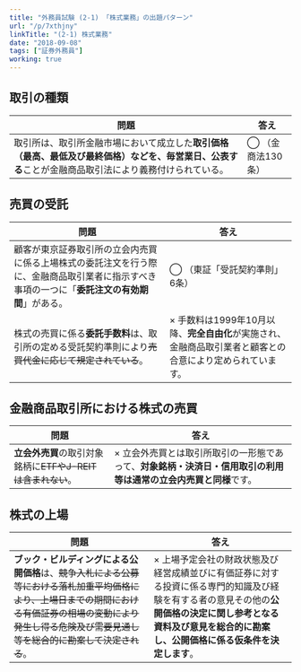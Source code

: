 ```yaml
---
title: "外務員試験 (2-1) 「株式業務」の出題パターン"
url: "/p/7xthjny"
linkTitle: "(2-1) 株式業務"
date: "2018-09-08"
tags: ["証券外務員"]
working: true
---
```


取引の種類
----

| 問題 | 答え |
| ---- | ---- |
| 取引所は、取引所金融市場において成立した**取引価格（最高、最低及び最終価格）などを、毎営業日、公表する**ことが金融商品取引法により義務付けられている。 | ◯ （金商法130条） |


売買の受託
----

| 問題 | 答え |
| ---- | ---- |
| 顧客が東京証券取引所の立会内売買に係る上場株式の委託注文を行う際に、金融商品取引業者に指示すべき事項の一つに「**委託注文の有効期間**」がある。 | ◯ （東証「受託契約準則」6条） |
| 株式の売買に係る**委託手数料**は、取引所の定める受託契約準則により<s>売買代金に応じて規定されている</s>。 | × 手数料は1999年10月以降、**完全自由化**が実施され、金融商品取引業者と顧客との合意により定められています。 |


金融商品取引所における株式の売買
----

| 問題 | 答え |
| ---- | ---- |
| **立会外売買**の取引対象銘柄に<s>ETFやJ-REITは含まれない</s>。 | × 立会外売買とは取引所取引の一形態であって、**対象銘柄・決済日・信用取引の利用等は通常の立会内売買と同様**です。 |


株式の上場
----

| 問題 | 答え |
| ---- | ---- |
| **ブック・ビルディングによる公開価格**は、<s>競争入札による公募等における落札加重平均価格により、上場日までの期間における有価証券の相場の変動により発生し得る危険及び需要見通し等を総合的に勘案して決定される</s>。 | × 上場予定会社の財政状態及び経営成績並びに有価証券に対する投資に係る専門的知識及び経験を有する者の意見その他の**公開価格の決定に関し参考となる資料及び意見を総合的に勘案し、公開価格に係る仮条件を決定します**。 |

